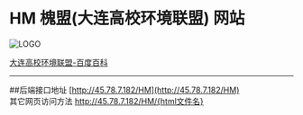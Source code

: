 # HM 槐盟(大连高校环境联盟)	网站

![LOGO](http://a.hiphotos.baidu.com/baike/w%3D268%3Bg%3D0/sign=b8b16c0c0af79052ef1f403834c8b0f7/f9dcd100baa1cd11ea9e6d3fba12c8fcc3ce2d80.jpg)


[大连高校环境联盟-百度百科](http://baike.baidu.com/link?url=VhFPgFwxN_0WM8DWqC9YEGVTLZsLpFmHSPlwEIb-g4IUESdx3CdnKhZ-rlQHtzi2qMhNiWunTaqiviOzQXqJkdi1YR32bL0sECsj2UJtIMW1x2Sig6Fg2xXBhooWa1yNb2WNoWSZwFKcpdrKx932fLYaoIl01Gbkt3p5LIAhrWayhrr4vITOzAFIlx1VHeQs)

---

##后端接口地址
[http://45.78.7.182/HM](http://45.78.7.182/HM)  
其它网页访问方法
http://45.78.7.182/HM/{html文件名}

